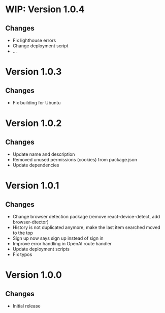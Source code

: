 # WIP: Version 1.0.4

## Changes

- Fix lighthouse errors
- Change deployment script
- ...

# Version 1.0.3

## Changes

- Fix building for Ubuntu

# Version 1.0.2

## Changes

- Update name and description
- Removed unused permissions (cookies) from package.json
- Update dependencies

# Version 1.0.1

## Changes

- Change browser detection package (remove react-device-detect, add browser-dtector)
- History is not duplicated anymore, make the last item searched moved to the top
- Sign up now says sign up instead of sign in
- Improve error handling in OpenAI route handler
- Update deployment scripts
- Fix typos

# Version 1.0.0

## Changes

- Initial release
